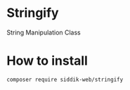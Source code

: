 # Stringify
String Manipulation Class 

# How to install
```
composer require siddik-web/stringify
```
